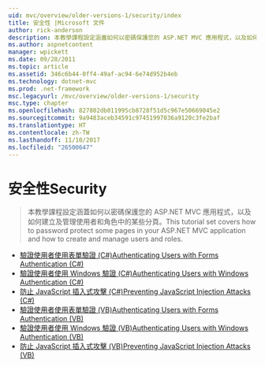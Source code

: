 ```yaml
---
uid: mvc/overview/older-versions-1/security/index
title: 安全性 |Microsoft 文件
author: rick-anderson
description: 本教學課程設定涵蓋如何以密碼保護您的 ASP.NET MVC 應用程式，以及如何建立及管理使用者和角色中的某些分頁。
ms.author: aspnetcontent
manager: wpickett
ms.date: 09/28/2011
ms.topic: article
ms.assetid: 346c6b44-0ff4-49af-ac94-6e74d952b4eb
ms.technology: dotnet-mvc
ms.prod: .net-framework
msc.legacyurl: /mvc/overview/older-versions-1/security
msc.type: chapter
ms.openlocfilehash: 827802db011995cb8728f51d5c967e50669045e2
ms.sourcegitcommit: 9a9483aceb34591c97451997036a9120c3fe2baf
ms.translationtype: HT
ms.contentlocale: zh-TW
ms.lasthandoff: 11/10/2017
ms.locfileid: "26500647"
---
```

<a name="security"></a><span data-ttu-id="de409-103">安全性</span><span class="sxs-lookup"><span data-stu-id="de409-103">Security</span></span>
====================
> <span data-ttu-id="de409-104">本教學課程設定涵蓋如何以密碼保護您的 ASP.NET MVC 應用程式，以及如何建立及管理使用者和角色中的某些分頁。</span><span class="sxs-lookup"><span data-stu-id="de409-104">This tutorial set covers how to password protect some pages in your ASP.NET MVC application and how to create and manage users and roles.</span></span>


- [<span data-ttu-id="de409-105">驗證使用者使用表單驗證 (C#)</span><span class="sxs-lookup"><span data-stu-id="de409-105">Authenticating Users with Forms Authentication (C#)</span></span>](authenticating-users-with-forms-authentication-cs.md)
- [<span data-ttu-id="de409-106">驗證使用者使用 Windows 驗證 (C#)</span><span class="sxs-lookup"><span data-stu-id="de409-106">Authenticating Users with Windows Authentication (C#)</span></span>](authenticating-users-with-windows-authentication-cs.md)
- [<span data-ttu-id="de409-107">防止 JavaScript 插入式攻擊 (C#)</span><span class="sxs-lookup"><span data-stu-id="de409-107">Preventing JavaScript Injection Attacks (C#)</span></span>](preventing-javascript-injection-attacks-cs.md)
- [<span data-ttu-id="de409-108">驗證使用者使用表單驗證 (VB)</span><span class="sxs-lookup"><span data-stu-id="de409-108">Authenticating Users with Forms Authentication (VB)</span></span>](authenticating-users-with-forms-authentication-vb.md)
- [<span data-ttu-id="de409-109">驗證使用者使用 Windows 驗證 (VB)</span><span class="sxs-lookup"><span data-stu-id="de409-109">Authenticating Users with Windows Authentication (VB)</span></span>](authenticating-users-with-windows-authentication-vb.md)
- [<span data-ttu-id="de409-110">防止 JavaScript 插入式攻擊 (VB)</span><span class="sxs-lookup"><span data-stu-id="de409-110">Preventing JavaScript Injection Attacks (VB)</span></span>](preventing-javascript-injection-attacks-vb.md)
